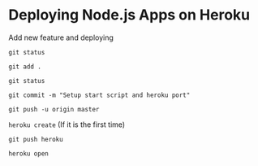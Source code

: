
# Deploying Node.js Apps on Heroku


Add new feature and deploying

`git status`

`git add .`

`git status`

`git commit -m "Setup start script and heroku port"`

`git push -u origin master`

`heroku create` (If it is the first time)

`git push heroku`

`heroku open`